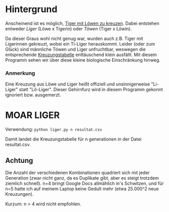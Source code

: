 # Hintergrund
Anscheinend ist es möglich, [Tiger mit Löwen zu kreuzen](https://de.wikipedia.org/wiki/Liger "Warum
auch immer"). Dabei entstehen entweder *Liger* (Löwe x Tigerin) oder *Töwen* (Tiger x Löwin). 

Da dieser Graus wohl nicht genug war, wurden auch z.B. Tiger mit Ligerinnen gekreuzt, wobei ein
Ti-Liger herauskommt. Leider (oder zum Glück) sind männliche Töwen und Liger unfruchtbar, weswegen
die entsprechende
[Kreuzungstabelle](https://de.wikipedia.org/wiki/Gro%C3%9Fkatzenhybride#%C3%9Cberblick) enttäuschend
klein ausfällt. Mit diesem Programm sehen wir über diese kleine biologische Einschränkung hinweg.

### Anmerkung
Eine Kreuzung aus Löwe und Liger heißt offiziell und unsinnigerweise "Li-Liger" statt "Lö-Liger".
Dieser Gehirnfurz wird in diesem Programm gekonnt ignoriert bzw. ausgemerzt. 

# MOAR LIGER
Verwendung: `python liger.py n resultat.csv`

Damit landet die Kreuzungstabelle für n generationen in der Datei resultat.csv.

## Achtung
Die Anzahl der verschiedenen Kombinationen quadriert sich mit jeder Generation (zwar nicht ganz,
da es Duplikate gibt, aber es steigt trotzdem ziemlich schnell). n=4 bringt Google Docs allmählich
in's Schwitzen, und für n=5 hatte ich auf meinem Laptop keine Gedult mehr (etwa 25.000^2 neue
Kreuzungen). 

Kurzum: n > 4 wird nicht empfohlen. 